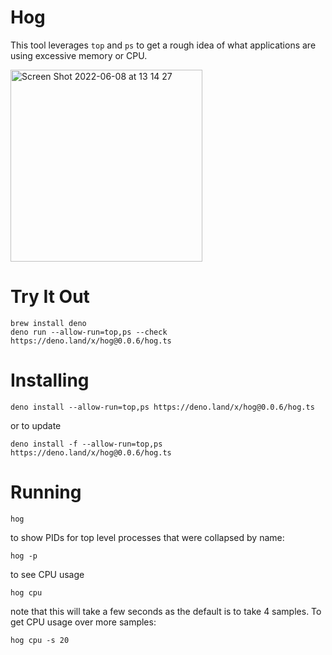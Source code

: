 # Hog

This tool leverages `top` and `ps` to get a rough idea of what applications are using excessive memory or CPU.

<img width="307" alt="Screen Shot 2022-06-08 at 13 14 27" src="https://user-images.githubusercontent.com/459656/172677246-21ce33aa-b440-4a04-a90d-fccb5cadaa61.png">

# Try It Out

```
brew install deno
deno run --allow-run=top,ps --check https://deno.land/x/hog@0.0.6/hog.ts
```

# Installing

```
deno install --allow-run=top,ps https://deno.land/x/hog@0.0.6/hog.ts
```

or to update

```
deno install -f --allow-run=top,ps https://deno.land/x/hog@0.0.6/hog.ts
```

# Running

```
hog
```

to show PIDs for top level processes that were collapsed by name:

```
hog -p
```

to see CPU usage

```
hog cpu
```

note that this will take a few seconds as the default is to take 4 samples. To get CPU usage over more samples:

```
hog cpu -s 20
```
